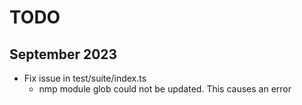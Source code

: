 # TODO

## September 2023

* Fix issue in test/suite/index.ts
  * nmp module glob could not be updated. This causes an error
